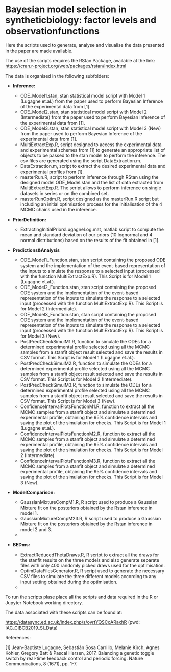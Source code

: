 # Bayesian model selection in syntheticbiology: factor levels and observationfunctions

Here the scripts used to generate, analyse and visualise the data presented in the paper are made available. 

The use of the scripts requires the RStan Package, available at the link: 
https://cran.r-project.org/web/packages/rstan/index.html 

The data is organised in the following subfolders:

-	**Inference:**
    -	ODE_Model1.stan, stan statistical model script with Model 1 (Lugagne et.al.) from the paper used to perform Bayesian Inference of the experimental data from [1].
    -	ODE_Model2.stan, stan statistical model script with Model 2 (Intermediate) from the paper used to perform Bayesian Inference of the experimental data from [1].
    -	ODE_Model3.stan, stan statistical model script with Model 3 (New) from the paper used to perform Bayesian Inference of the experimental data from [1].
    - MultiExtractExp.R, script designed to access the experimental data and experimental schemes from [1] to generate an appropriate list  of objects to be passed to the stan model to perform the inference. The csv files are generated using the script DataExtraction.m.
    -	DataExtraction.m, script to extract the desired experimental data and experimental profiles from [1]. 
    -	masterRun.R, script to perform inference through RStan using the designed model ODE_Model.stan and the list of data extracted from MultiExtractExp.R. The script allows to perform inference on single datasets in series or on the combined set. 
    -	masterRunOptim.R, script designed as the masterRun.R script but including an initial optimisation process for the initialisation of the 4 MCMC chains used in the inference. 
  
-	**PriorDefinition:**
      - ExtractingInitialPriorsLugagneLog.mat, matlab script to compute the mean and standard deviation of our priors (10 lognormal and 4 normal distributions) based on the results of the fit obtained in [1].

-   **Predictions&Analysis**
      - ODE_Model1_Function.stan, stan script containing the proposed ODE system and the implementation of the event-based representation of the inputs to simulate the response to a selected input (processed with the function MultiExtractExp.R). This Script is for Model 1 (Lugagne et.al.).
      - ODE_Model2_Function.stan, stan script containing the proposed ODE system and the implementation of the event-based representation of the inputs to simulate the response to a selected input (processed with the function MultiExtractExp.R). This Script is for Model 2 (Intermediate).
      - ODE_Model3_Function.stan, stan script containing the proposed ODE system and the implementation of the event-based representation of the inputs to simulate the response to a selected input (processed with the function MultiExtractExp.R). This Script is for Model 3 (New).
      -	PostPredCheckSimulM1.R, function to simulate the ODEs for a determined experimental profile selected using all the MCMC samples from a stanfit object result selected and save the results in CSV format. This Script is for Model 1 (Lugagne et.al.).
      -	PostPredCheckSimulM2.R, function to simulate the ODEs for a determined experimental profile selected using all the MCMC samples from a stanfit object result selected and save the results in CSV format. This Script is for Model 2 (Intermediate).
      -	PostPredCheckSimulM3.R, function to simulate the ODEs for a determined experimental profile selected using all the MCMC samples from a stanfit object result selected and save the results in CSV format. This Script is for Model 3 (New).
      -	ConfidenceIntervalPlotsFunctionM1.R, function to extract all the MCMC samples from a stanfit object and simulate a determined experimental profile, obtaining the 95% confidence intervals and saving the plot of the simulation for checks. This Script is for Model 1 (Lugagne et.al.).
      -	ConfidenceIntervalPlotsFunctionM2.R, function to extract all the MCMC samples from a stanfit object and simulate a determined experimental profile, obtaining the 95% confidence intervals and saving the plot of the simulation for checks. This Script is for Model 2 (Intermediate).
      -	ConfidenceIntervalPlotsFunctionM3.R, function to extract all the MCMC samples from a stanfit object and simulate a determined experimental profile, obtaining the 95% confidence intervals and saving the plot of the simulation for checks. This Script is for Model 3 (New).
      

-	**ModelComparison:**
      -	GaussianMixtureCompM1.R, R script used to produce a Gaussian Mixture fit on the posteriors obtained by the Rstan inference in model 1. 
      -	GaussianMixtureCompM23.R, R script used to produce a Gaussian Mixture fit on the posteriors obtained by the Rstan inference in model 2 and 3. 
      - 
  
-	**BEDms:**
      -	ExtractReducedThetaDraws.R, R script to extract all the draws for the stanfit results on the three models and also generate separate files with only 400 randomly picked draws used for the optimisation. 
      - OptimDataFilesGenerator.R, R script used to generate the necessary CSV files to simulate the three different models according to any input setting obtained during the optimisation. 
      - 
  

To run the scripts plase place all the scripts and data required in the R or Jupyter Notebook working directory. 

The data associated with these scripts can be found at:

https://datasync.ed.ac.uk/index.php/s/oyrtYQSCoARaxhR (pwd: IAC_CIBCB2019_SI_Data)

References:

[1] Jean-Baptiste Lugagne, Sebastián Sosa Carrillo, Melanie Kirch, Agnes Köhler, Gregory Batt & Pascal Hersen, 2017. Balancing a genetic toggle switch by real-time feedback control and periodic forcing. Nature Communications, 8 (1671), pp. 1-7.



